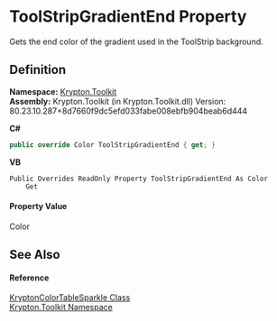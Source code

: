 # ToolStripGradientEnd Property


Gets the end color of the gradient used in the ToolStrip background.



## Definition
**Namespace:** <a href="79d2eac2-21f4-54ff-7552-b20c33c30600.md">Krypton.Toolkit</a>  
**Assembly:** Krypton.Toolkit (in Krypton.Toolkit.dll) Version: 80.23.10.287+8d7660f9dc5efd033fabe008ebfb904beab6d444

**C#**
``` C#
public override Color ToolStripGradientEnd { get; }
```
**VB**
``` VB
Public Overrides ReadOnly Property ToolStripGradientEnd As Color
	Get
```



#### Property Value
Color

## See Also


#### Reference
<a href="1c4f4a36-6679-53b1-6c36-cc4b5c2600b9.md">KryptonColorTableSparkle Class</a>  
<a href="79d2eac2-21f4-54ff-7552-b20c33c30600.md">Krypton.Toolkit Namespace</a>  
